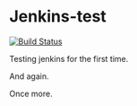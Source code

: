 # Jenkins-test

[![Build Status](http://52.5.67.34:8080/buildStatus/icon?job=jenkins-test)](http://52.5.67.34:8080/job/jenkins-test)

Testing jenkins for the first time.

And again.

Once more.
